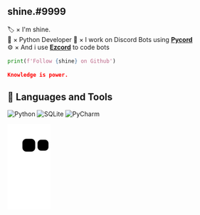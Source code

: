 ## shine.#9999

🏷️ × I'm shine.  
🐍 × Python Developer
🔨 × I work on Discord Bots using **[Pycord](https://github.com/Pycord-Development/pycord)**  
⚙️ × And i use **[Ezcord](https://github.com/tibue99/ezcord)** to code bots

```python
print(f'Follow {shine} on Github')
```

```json
Knowledge is power.
```

## 📝 Languages and Tools
![Python](https://img.shields.io/badge/python-6330F6?style=for-the-badge&logo=python&logoColor=white)
![SQLite](https://img.shields.io/badge/sqlite-6330F6?style=for-the-badge&logo=sqlite&logoColor=white)
![PyCharm](https://img.shields.io/badge/pycharm-143?style=for-the-badge&logo=pycharm&logoColor=white&color=6330F6&labelColor=6330F6)


<a href="https://discord.gg/8BYAQfWVVn" target="_blank"><img src="https://github.com/AstraaDev/AstraaDev/blob/output/github-contribution-grid-snake.svg" alt="snake"></a>
